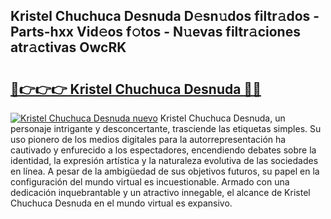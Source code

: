 ## Kristel Chuchuca Desnuda D𝚎sn𝚞dos filtr𝚊dos - Parts-hxx Vid𝚎os f𝚘tos - N𝚞evas filtr𝚊ciones atr𝚊ctivas OwcRK

# <h2><a href="http://mb7au8.tromn.icu/?c=Kristel+Chuchuca+Desnuda">🔗👉👉👉 Kristel Chuchuca Desnuda 🔗🔗</a></h2>

[![Kristel Chuchuca Desnuda nuevo](https://i.imgur.com/pEAQMta.gif)](http://mb7au8.tromn.icu/?c=Kristel+Chuchuca+Desnuda)
Kristel Chuchuca Desnuda, un personaje intrigante y desconcertante, trasciende las etiquetas simples. Su uso pionero de los medios digitales para la autorrepresentación ha cautivado y enfurecido a los espectadores, encendiendo debates sobre la identidad, la expresión artística y la naturaleza evolutiva de las sociedades en línea. A pesar de la ambigüedad de sus objetivos futuros, su papel en la configuración del mundo virtual es incuestionable. Armado con una dedicación inquebrantable y un atractivo innegable, el alcance de Kristel Chuchuca Desnuda en el mundo virtual es expansivo.
